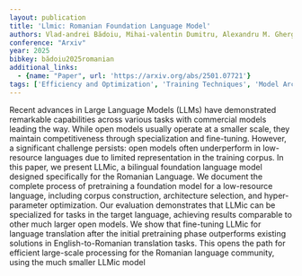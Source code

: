 ```yaml
---
layout: publication
title: 'Llmic: Romanian Foundation Language Model'
authors: Vlad-andrei Bădoiu, Mihai-valentin Dumitru, Alexandru M. Gherghescu, Alexandru Agache, Costin Raiciu
conference: "Arxiv"
year: 2025
bibkey: bădoiu2025romanian
additional_links:
  - {name: "Paper", url: 'https://arxiv.org/abs/2501.07721'}
tags: ['Efficiency and Optimization', 'Training Techniques', 'Model Architecture', 'Fine-Tuning', 'Pretraining Methods']
---
```

Recent advances in Large Language Models (LLMs) have demonstrated remarkable
capabilities across various tasks with commercial models leading the way. While
open models usually operate at a smaller scale, they maintain competitiveness
through specialization and fine-tuning. However, a significant challenge
persists: open models often underperform in low-resource languages due to
limited representation in the training corpus. In this paper, we present LLMic,
a bilingual foundation language model designed specifically for the Romanian
Language. We document the complete process of pretraining a foundation model
for a low-resource language, including corpus construction, architecture
selection, and hyper-parameter optimization. Our evaluation demonstrates that
LLMic can be specialized for tasks in the target language, achieving results
comparable to other much larger open models. We show that fine-tuning LLMic for
language translation after the initial pretraining phase outperforms existing
solutions in English-to-Romanian translation tasks. This opens the path for
efficient large-scale processing for the Romanian language community, using the
much smaller LLMic model
